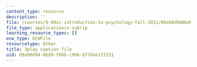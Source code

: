 ```yaml
---
content_type: resource
description: ''
file: /courses/9-00sc-introduction-to-psychology-fall-2011/09a98d940bd9f68bc966b77dae172151_lanmHS0JwYI.srt
file_type: application/x-subrip
learning_resource_types: []
ocw_type: OCWFile
resourcetype: Other
title: 3play caption file
uid: 09a98d94-0bd9-f68b-c966-b77dae172151
---
```

